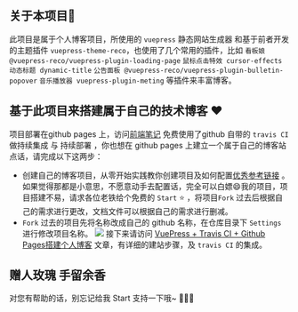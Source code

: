 ## 关于本项目🎈
 此项目是属于个人博客项目，所使用的 `vuepress` 静态网站生成器 和基于前者开发的主题插件 `vuepress-theme-reco`，也使用了几个常用的插件，比如 `看板娘 @vuepress-reco/vuepress-plugin-loading-page` `鼠标点击特效 cursor-effects` `动态标题 dynamic-title`  `公告面板 @vuepress-reco/vuepress-plugin-bulletin-popover` `音乐播放器 vuepress-plugin-meting` 等插件来丰富博客。

## 基于此项目来搭建属于自己的技术博客 ❤
 项目部署在github pages 上，访问[前端笔记](https://chessyu.github.io) 免费使用了github 自带的 `travis CI` 做持续集成 与 持续部署 ，你也想在 github pages 上建立一个属于自己的博客站点话，请完成以下这两步：

- 创建自己的博客项目，从零开始实践教你创建项目及如何配置[优秀参考链接](https://www.cnblogs.com/glassysky/p/13387739.html) 。如果觉得那都是小意思，不愿意动手去配置话，完全可以白嫖😄我的项目，项目搭建不易，请求各位老铁给个免费的 `Start` ⭐ ，将项目`Fork` 过去后根据自己的需求进行更改，文档文件可以根据自己的需求进行删减。
- `Fork` 过去的项目先将名称改成自己的 github 名称，在仓库目录下 `Settings` 进行修改项目名称。
 ![](https://chessyu.github.io/help-A.png)
    接下来请访问 [VuePress + Travis CI + Github Pages搭建个人博客](https://chessyu.github.io/views/fe/deploy/vue_deploy.html) 文章，有详细的建站步骤，及 `travis CI` 的集成。

## 赠人玫瑰 手留余香
 对您有帮助的话，别忘记给我 Start 支持一下哦~  🌹🌹🌹
